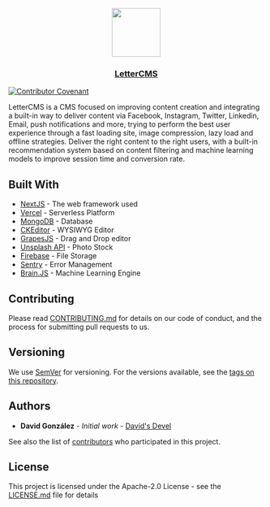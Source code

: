 <p align="center">
  <a href="https://lettercms.vercel.app">
    <img src="https://cdn.jsdelivr.net/gh/davidsdevel/lettercms-cdn/public/images/lettercms-logo-standalone.png" height="96">
    <h3 align="center">LetterCMS</h3>
  </a>
</p>

[![Contributor Covenant](https://img.shields.io/badge/Contributor%20Covenant-2.1-4baaaa.svg)](code_of_conduct.md)

LetterCMS is a CMS focused on improving content creation and integrating a built-in way to deliver content via Facebook, Instagram, Twitter, Linkedin, Email, push notifications and more, trying to perform the best user experience through a fast loading site, image compression, lazy load and offline strategies. Deliver the right content to the right users, with a built-in recommendation system based on content filtering and machine learning models to improve session time and conversion rate.

## Built With

* [NextJS](http://www.dropwizard.io/1.0.2/docs/) - The web framework used
* [Vercel](https://maven.apache.org/) - Serverless Platform
* [MongoDB](https://maven.apache.org/) - Database
* [CKEditor](https://maven.apache.org/) - WYSIWYG Editor
* [GrapesJS](https://maven.apache.org/) - Drag and Drop editor
* [Unsplash API](https://maven.apache.org/) - Photo Stock
* [Firebase](https://maven.apache.org/) - File Storage
* [Sentry](https://maven.apache.org/) - Error Management
* [Brain.JS](https://maven.apache.org/) - Machine Learning Engine

## Contributing

Please read [CONTRIBUTING.md](https://gist.github.com/PurpleBooth/b24679402957c63ec426) for details on our code of conduct, and the process for submitting pull requests to us.

## Versioning

We use [SemVer](http://semver.org/) for versioning. For the versions available, see the [tags on this repository](https://github.com/your/project/tags). 

## Authors

* **David González** - *Initial work* - [David's Devel](https://github.com/davidsdevel)

See also the list of [contributors](https://github.com/your/project/contributors) who participated in this project.

## License

This project is licensed under the Apache-2.0 License - see the [LICENSE.md](LICENSE.md) file for details
